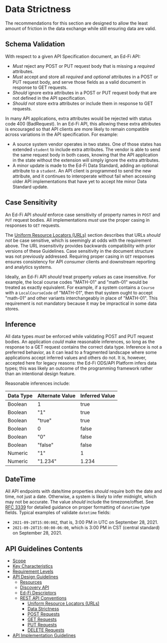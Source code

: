 # Data Strictness

The recommendations for this section are designed to allow the least amount of
friction in the data exchange while still ensuring data are valid.

## Schema Validation

With respect to a given API Specification document, an Ed-Fi API:

* _Must_ reject any POST or PUT request body that is missing a _required_
  attributes.
* _Must_ accept and store all _required_ and _optional_ attributes in a POST or PUT
  request body, and serve those fields as a valid document in response to GET
  requests.
* _Should_ ignore extra attributes in a POST or PUT request body that are not
  defined in the API specification.
* _Should not_ store extra attributes or include them in response to GET
  requests.

In many API applications, extra attributes would be rejected with status code
400 (BadRequest). In an Ed-Fi API, this allowing these extra attributes is
encouraged so that API clients are more likely to remain compatible across
variations in the API specification. For example:

* A source system vendor operates in two states. One of those states has
  extended `student` to include extra attributes. The vendor is able to send the
  same request body in both cases, knowing that the API application in the state
  without the extension will simply ignore the extra attributes.
* A minor update is made to the Ed-Fi Data Standard, adding an optional attribute
  to a `student`. An API client is programmed to send the new attribute, and
  it continues to interoperate without fail when accessing older API implementations
  that have yet to accept hte minor Data Standard update.

## Case Sensitivity

An Ed-Fi API _should_ enforce case sensitivity of property names in `POST` and
`PUT` request bodies. All implementations _must_ use the proper casing in
responses to `GET` requests.

The [Uniform Resource Locators (URLs)](./UNIFORM-RESOURCE-LOCATORS.md) section
describes that URLs _should not_ be case sensitive, which is seemingly at odds
with the requirement above. The URL insensitivity provides backwards
compatibility with prior versions of these Guidelines. Case sensitivity in the
document structure was not previously addressed. Requiring proper casing in
`GET` responses ensures consistency for API _consumer_ clients and downstream
reporting and analytics systems.

Ideally, an Ed-Fi API _should_ treat property _values_ as case insensitive. For
example, the local course codes "MATH-01" and "math-01" would be treated as
exactly equivalent. For example, if a system contains a `Course` with a
`LocalCourseCode` of "MATH-01", then that system ought to accept "math-01" and
other variants interchangeably in place of "MATH-01". This requirement is not
mandatory because it may be impractical in some data stores.

## Inference

All data types _must_ be enforced while validating POST and PUT request bodies.
An application _could_ make reasonable inferences, so long as the response to a
GET request contains the correct data type. Inference is not a preferred
behavior, as it can lead to a fragmented landscape where some applications
accept inferred values and others do not. It is, however, accepted here for
legacy reasons: the Ed-Fi ODS/API Platform infers data types; this was likely an
outcome of the programming framework rather than an intentional design feature.

Reasonable inferences include:

| Data Type | Alternate Value | Inferred Value |
| --------- | --------------- | -------------- |
| Boolean   | 1               | true           |
| Boolean   | "1"             | true           |
| Boolean   | "true"          | true           |
| Boolean   | 0               | false          |
| Boolean   | "0"             | false          |
| Boolean   | "false"         | false          |
| Numeric   | "1"             | 1              |
| Numeric   | "1.234"         | 1.234          |

## DateTime

All API endpoints with date/time properties _should_ require both the date and
time, not just a date. Otherwise, a system is likely to infer midnight, which
may not be accurate. The value _should_ include the timezone/offset. See [RFC
3339](https://www.rfc-editor.org/rfc/rfc3339) for detailed guidance on proper
formatting of `datetime` type fields. Typical examples of validate `datetime` fields:

* `2021-09-28T15:00:00Z`, that is, 3:00 PM in UTC on September 28, 2021.
* `2021-09-28T15:00:00-06:00`, which is 3:00 PM in CST (central standard) on
  September 28, 2021.



## API Guidelines Contents

* [Scope](../SCOPE.md)
* [Key Characteristics](../KEY-CHARACTERISTICS.md)
* [Requirement Levels](../REQUIREMENT-LEVELS.md)
* [API Design Guidelines](../API-DESIGN-GUIDELINES/README.md)
  * [Resources](RESOURCES.md)
  * [Discovery API](./DISCOVERY-API.md)
  * [Ed-Fi Descriptors](./ED-FI-DESCRIPTORS.md)
  * [REST API Conventions](./REST-API.md)
    * [Uniform Resource Locators (URLs)](./UNIFORM-RESOURCE-LOCATORS.md)
    * [Data Strictness](./DATA-STRICTNESS.md)
    * [POST Requests](./POST-REQUESTS.md)
    * [GET Requests](./GET-REQUESTS.md)
    * [PUT Requests](./PUT-REQUESTS.md)
    * [DELETE Requests](./DELETE-REQUESTS.md)
* [API Implementation Guidelines](../API-IMPLEMENTATION-GUIDELINES/README.md)
